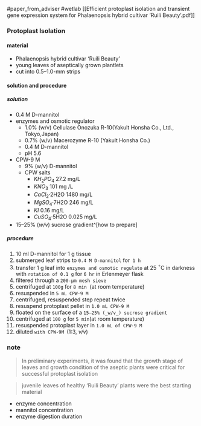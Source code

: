 #paper_from_adviser 
#wetlab 
[[Efficient protoplast isolation and transient gene expression system for Phalaenopsis hybrid cultivar ‘Ruili Beauty’.pdf]]

### Protoplast Isolation
#### material
-  Phalaenopsis hybrid cultivar ‘Ruili Beauty’
-  young leaves of aseptically grown plantlets
-  cut into 0.5–1.0-mm strips
#### solution and procedure
##### solution
- 0.4 M D-mannitol
- enzymes and osmotic regulator
	- 1.0% (w/v) Cellulase Onozuka R-10(Yakult Honsha Co., Ltd., Tokyo,Japan)
	- 0.7% (w/v) Macerozyme R-10 (Yakult Honsha Co.)
	- 0.4 M D-mannitol
	-  pH 5.6
- CPW-9 M
	- 9% (w/v) D-mannitol
	- CPW salts
		- $KH_2PO_4$ 27.2 mg/L
		- $KNO_3$ 101 mg /L
		- $CaCl_2$·2H2O 1480 mg/L
		- $MgSO_4$·7H2O 246 mg/L
		- $KI$ 0.16 mg/L
		- $CuSO_4$·5H2O 0.025 mg/L
- 15–25% (_w/v_) sucrose gradient^[how to prepare]
##### procedure
1. 10 ml D-mannitol for 1 g tissue
2. submerged leaf strips to `0.4 M D-mannitol` for` 1 h`
3. transfer 1 g leaf into `enzymes and osmotic regulato` at 25 $^{\circ}$C in darkness with `rotation of 0.1 g` for `6 hr` in Erlenmeyer flask
4. filtered through a `200-μm mesh sieve`
5. centrifuged at `100g` for `8 min`  (at room temperature)
6. resuspended in `5 mL CPW-9 M`
7. centrifuged, resuspended step repeat twice
8. resuspend protoplast pellet in `1.0 mL CPW-9 M`
9. floated on the surface of a `15–25% (_w/v_) sucrose gradient`
10. centrifuged at `100 g` for `5 min`(at room temperature)
11. resuspended protoplast layer in `1.0 mL of CPW-9 M`
12. diluted `with CPW-9M `(1:3, _v/v_)
### note
> In preliminary experiments, it was found that the growth stage of leaves and growth condition of the aseptic plants were critical for successful protoplast isolation

> juvenile leaves of healthy ‘Ruili Beauty’ plants were the best starting material

- enzyme concentration
- mannitol concentration
- enzyme digestion duration

